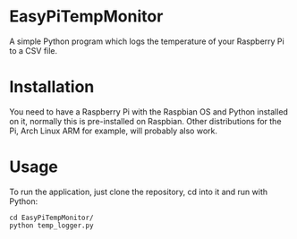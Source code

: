 # EasyPiTempMonitor
A simple Python program which logs the temperature of your Raspberry Pi to a CSV file.

# Installation
You need to have a Raspberry Pi with the Raspbian OS and Python installed on it, normally this is pre-installed on Raspbian. Other distributions for the Pi, Arch Linux ARM for example, will probably also work.

# Usage
To run the application, just clone the repository, cd into it and run with Python:

```
cd EasyPiTempMonitor/
python temp_logger.py
```
